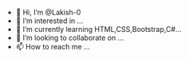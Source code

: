 - 👋 Hi, I’m @Lakish-0
- 👀 I’m interested in ...
- 🌱 I’m currently learning HTML,CSS,Bootstrap,C#...
- 💞️ I’m looking to collaborate on ...
- 📫 How to reach me ...

<!---
Lakish-0/Lakish-0 is a ✨ special ✨ repository because its `README.md` (this file) appears on your GitHub profile.
You can click the Preview link to take a look at your changes.
--->
